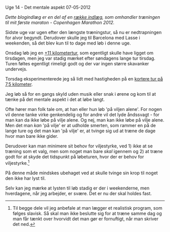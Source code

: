 Uge 14 - Det mentale aspekt
07-05-2012

*Dette blogindlæg er en del af en [række indlæg](/marathon.html), som omhandler træningen til mit første maraton - Copenhagen Marathon 2012.*

Sidste uge var ugen efter den længste træningstur, så nu er nedtrapningen for alvor begyndt. Derudover skulle jeg til Barcelona med Lasse i weekenden, så det blev kun til to dage med løb i denne uge.

Onsdag løb jeg en [+11 kilometertur](http://connect.garmin.com/activity/173933122), som egentligt skulle have ligget om tirsdagen, men jeg var stadig mærket efter søndagens lange tur tirsdag. Turen føltes egentligt rimeligt godt og der var ingen større skavanker undervejs.

Torsdag eksperimenterede jeg så lidt med hastigheden på en [kortere tur på 7,5 kilometer](http://connect.garmin.com/activity/174443501).

Jeg løb så for en gangs skyld uden musik eller snak i ørene og kom til at tænke på det mentale aspekt i det at løbe langt. 

Ofte hører man folk tale om, at han eller hun løb 'på viljen alene'. For nogen vil denne tanke virke genkendelig og for andre vil det lyde åndssvagt - for man kan da ikke løbe på vilje alene. Og nej, man kan ikke løbe på vilje alene. Men det man *kan* 'på vilje' er at udholde smerten, som rammer en på de lange ture og det man kan 'på vilje' er, at tvinge sig ud at træne de dage hvor man bare ikke gider. 

Derudover kan man minimere sit behov for viljestyrke, ved 1) ikke at se træning som et valg, men som noget man bare *skal* igennem og 2) at træne godt for at skyde det tidspunkt på løbeturen, hvor der er behov for viljestyrke.[^1] 

På denne måde mindskes ubehaget ved at skulle tvinge sin krop til noget den ikke har lyst til. 

Selv kan jeg mærke at lysten til løb stadig er der i weekenderne, men hverdagene, når jeg arbejder, er svære. Det er nu der skal holdes fast.

[^1]: Til begge dele vil jeg anbefale at man lægger et realistisk program, som følges slavisk. Så skal man ikke beslutte sig for at træne samme dag og man får tænkt over hvorvidt det man gør er fornuftigt, når man skriver det ned. 
